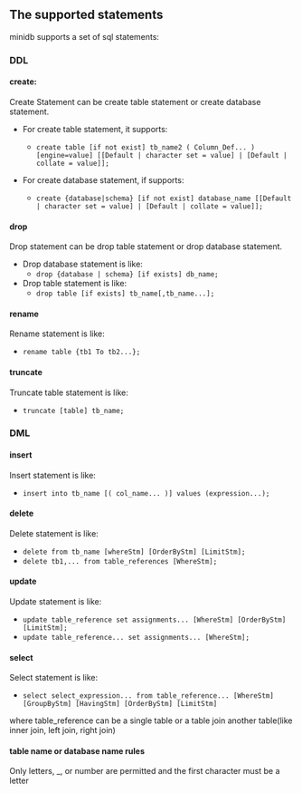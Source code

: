## The supported statements

minidb supports a set of sql statements:

### DDL

#### create:

Create Statement can be create table statement or create database statement.
* For create table statement, it supports:
    * `create table [if not exist] tb_name2 (
    Column_Def...
    ) [engine=value] [[Default | character set = value] | [Default | collate = value]];`

* For create database statement, if supports:
    * `create {database|schema} [if not exist] database_name [[Default | character set = value] | [Default | collate = value]];`

#### drop

Drop statement can be drop table statement or drop database statement.
* Drop database statement is like:
    * `drop {database | schema} [if exists] db_name;`
* Drop table statement is like:
    * `drop table [if exists] tb_name[,tb_name...];`

#### rename

Rename statement is like: 
* `rename table {tb1 To tb2...};`

#### truncate
Truncate table statement is like:
* `truncate [table] tb_name;`

### DML

#### insert
Insert statement is like:
* `insert into tb_name [( col_name... )] values (expression...);`

#### delete
Delete statement is like:
* `delete from tb_name [whereStm] [OrderByStm] [LimitStm];`
* `delete tb1,... from table_references [WhereStm];`

#### update
Update statement is like:
* `update table_reference set assignments... [WhereStm] [OrderByStm] [LimitStm];`
* `update table_reference... set assignments... [WhereStm];`

#### select
Select statement is like:
* `select select_expression... from table_reference... [WhereStm] [GroupByStm] [HavingStm] [OrderByStm] [LimitStm]`

where table_reference can be a single table or a table join another table(like inner join, left join, right join)

#### table name or database name rules

Only letters, _, or number are permitted and the first character must be a letter